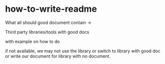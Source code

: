 # how-to-write-readme

What all should good document contain ->

Third party libraries/tools with good docs 

  with example on how to do
  
  if not available, we may not use the library or switch to library with good doc or write our document for library with no document.
  

